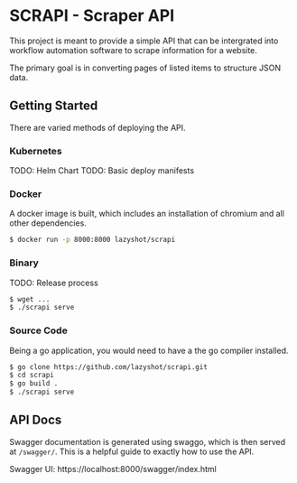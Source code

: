 # SCRAPI - Scraper API

This project is meant to provide a simple API that can be intergrated
into workflow automation software to scrape information for a website.

The primary goal is in converting pages of listed items to structure JSON
data.

## Getting Started

There are varied methods of deploying the API.

### Kubernetes

TODO: Helm Chart
TODO: Basic deploy manifests

### Docker

A docker image is built, which includes an installation
of chromium and all other dependencies.

```sh
$ docker run -p 8000:8000 lazyshot/scrapi
```

### Binary

TODO: Release process
```sh
$ wget ...
$ ./scrapi serve
```

### Source Code

Being a go application, you would need to have a the go compiler
installed.

```sh
$ go clone https://github.com/lazyshot/scrapi.git
$ cd scrapi
$ go build .
$ ./scrapi serve
```

## API Docs

Swagger documentation is generated using swaggo, which is then
served at `/swagger/`. This is a helpful guide to exactly how to use the API.

Swagger UI: https://localhost:8000/swagger/index.html